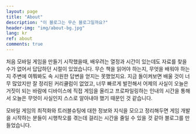 ```yaml
---
layout: page
title: "About"
description: "이 블로그는 무슨 블로그일까요?"
header-img: "img/about-bg.jpg"
lang: kr
ref: about
comments: true
---
```


처음 모바일 게임을 만들기 시작했을때, 배우려는 열정과 시간이 있는데도 자료를 찾을 수가 없어서 답답하던 시절이 있었습니다. 무슨 책을 읽어야 하는지, 무엇을 배워야 하는지 주변에 여쭤봐도 속 시원한 답변을 얻지는 못했었지요. 지금 돌이켜보면 배울 것이 너무 많았지만 잘 정리된 커리큘럼이 없었고, 너무 빠르게 발전해서 어제의 사실이 오늘은 거짓이 되는 바람에 디바이스에 직접 게임을 올리고 프로파일링하는 인내의 시간을 통해서 오늘은 무엇이 사실인지 스스로 알아내야 했기 때문인 것 같습니다.

모바일 게임의 최적화와 트러블슈팅에 대한 정보와 지식을 모으고 정리해두면 게임 개발을 시작하는 분들이 시행착오를 겪는데 걸리는 시간을 줄일 수 있을 것 같아 블로그를 만들었습니다. 
